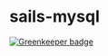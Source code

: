 # sails-mysql

[![Greenkeeper badge](https://badges.greenkeeper.io/ops-sandy/sails-mysql.svg)](https://greenkeeper.io/)